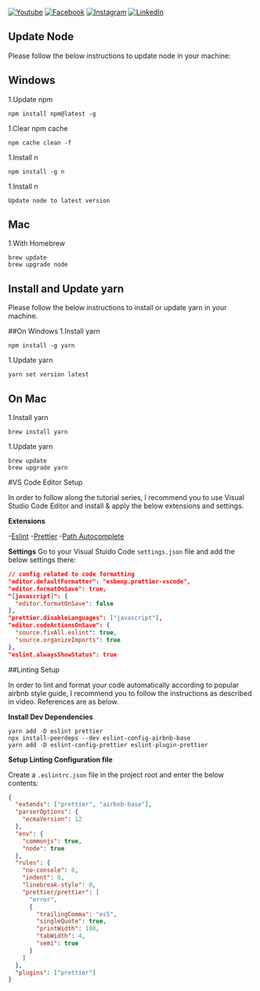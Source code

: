 [![Youtube][youtube-shield]][youtube-url]
[![Facebook][facebook-shield]][facebook-url]
[![Instagram][instagram-shield]][instagram-url]
[![LinkedIn][linkedin-shield]][linkedin-url]


## Update Node

Please follow the below instructions to update node in your machine:

## Windows

1.Update npm
```text
npm install npm@latest -g
```
1.Clear npm cache
```text
npm cache clean -f
```
1.Install n
```text
npm install -g n
```
1.Install n
```text
Update node to latest version
```

## Mac
1.With Homebrew
```text
brew update
brew upgrade node
```

## Install and Update yarn

Please follow the below instructions to install or update yarn in your machine.

##On Windows
1.Install yarn
```text
npm install -g yarn
```

1.Update yarn
```text
yarn set version latest
```
## On Mac

1.Install yarn
```text
brew install yarn
```
1.Update yarn
```text
brew update
brew upgrade yarn
```
#VS Code Editor Setup

In order to follow along the tutorial series, I recommend you to use Visual Studio Code Editor and install & apply the below extensions and settings.

**Extensions**

-[Eslint](https://marketplace.visualstudio.com/items?itemName=dbaeumer.vscode-eslint)
-[Prettier](https://marketplace.visualstudio.com/items?itemName=esbenp.prettier-vscode)
-[Path Autocomplete](https://marketplace.visualstudio.com/items?itemName=ionutvmi.path-autocomplete)

**Settings**
Go to your Visual Stuido Code `settings.json` file and add the below settings there:

```Json
// config related to code formatting
"editor.defaultFormatter": "esbenp.prettier-vscode",
"editor.formatOnSave": true,
"[javascript]": {
  "editor.formatOnSave": false
},
"prettier.disableLanguages": ["javascript"],
"editor.codeActionsOnSave": {
  "source.fixAll.eslint": true,
  "source.organizeImports": true
},
"eslint.alwaysShowStatus": true
```

##Linting Setup

In order to lint and format your code automatically according to popular airbnb style guide, I recommend you to follow the instructions as described in video. References are as below.

**Install Dev Dependencies**

```text
yarn add -D eslint prettier
npx install-peerdeps --dev eslint-config-airbnb-base
yarn add -D eslint-config-prettier eslint-plugin-prettier
```
**Setup Linting Configuration file**

Create a `.eslintrc.json` file in the project root and enter the below contents:

```Json
{
  "extends": ["prettier", "airbnb-base"],
  "parserOptions": {
    "ecmaVersion": 12
  },
  "env": {
    "commonjs": true,
    "node": true
  },
  "rules": {
    "no-console": 0,
    "indent": 0,
    "linebreak-style": 0,
    "prettier/prettier": [
      "error",
      {
        "trailingComma": "es5",
        "singleQuote": true,
        "printWidth": 100,
        "tabWidth": 4,
        "semi": true
      }
    ]
  },
  "plugins": ["prettier"]
}
```
[youtube-shield]: https://img.shields.io/badge/-Youtube-black.svg?style=flat-square&logo=youtube&color=555&logoColor=white
[youtube-url]: https://youtube.com/
[facebook-shield]: https://img.shields.io/badge/-Facebook-black.svg?style=flat-square&logo=facebook&color=555&logoColor=white
[facebook-url]: https://www.facebook.com/shahin.console/
[instagram-shield]: https://img.shields.io/badge/-Instagram-black.svg?style=flat-square&logo=instagram&color=555&logoColor=white
[instagram-url]: https://www.instagram.com/shahin.git/
[linkedin-shield]: https://img.shields.io/badge/-LinkedIn-black.svg?style=flat-square&logo=linkedin&colorB=555
[linkedin-url]: https://linkedin.com/
